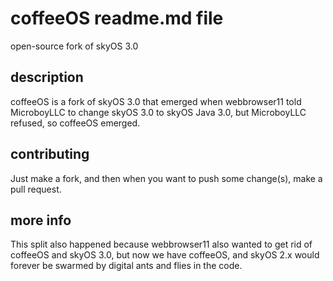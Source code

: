 # coffeeOS readme.md file
open-source fork of skyOS 3.0

## description
coffeeOS is a fork of skyOS 3.0 that emerged when webbrowser11 told MicroboyLLC to change skyOS 3.0 to skyOS Java 3.0, but MicroboyLLC refused, so coffeeOS emerged.

## contributing
Just make a fork, and then when you want to push some change(s), make a pull request.

## more info
This split also happened because webbrowser11 also wanted to get rid of coffeeOS and skyOS 3.0, but now we have coffeeOS, and skyOS 2.x would forever be swarmed by digital ants and flies in the code.

